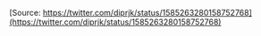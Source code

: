 [Source: https://twitter.com/diprjk/status/1585263280158752768](https://twitter.com/diprjk/status/1585263280158752768)